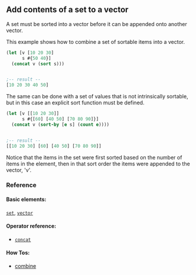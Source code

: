 <!---
  This markdown file was generated. Do not edit.
  -->

## Add contents of a set to a vector

A set must be sorted into a vector before it can be appended onto another vector.

This example shows how to combine a set of sortable items into a vector.

```clojure
(let [v [10 20 30]
      s #{50 40}]
  (concat v (sort s)))


;-- result --
[10 20 30 40 50]
```

The same can be done with a set of values that is not intrinsically sortable, but in this case an explicit sort function must be defined.

```clojure
(let [v [[10 20 30]]
      s #{[60] [40 50] [70 80 90]}]
  (concat v (sort-by [e s] (count e))))


;-- result --
[[10 20 30] [60] [40 50] [70 80 90]]
```

Notice that the items in the set were first sorted based on the number of items in the element, then in that sort order the items were appended to the vector, 'v'.

### Reference

#### Basic elements:

[`set`](../halite_basic-syntax-reference.md#set), [`vector`](../halite_basic-syntax-reference.md#vector)

#### Operator reference:

* [`concat`](../halite_full-reference.md#concat)


#### How Tos:

* [combine](../how-to/halite_combine.md)


